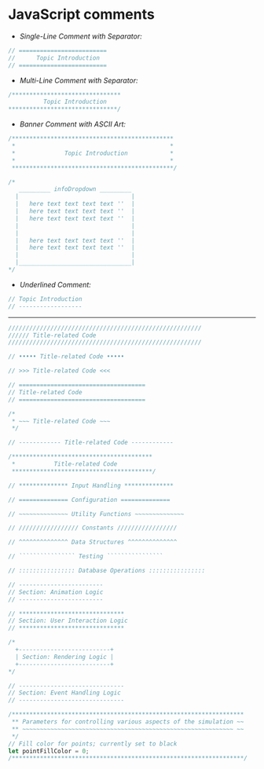 # JavaScript comments

- *Single-Line Comment with Separator:*

```jsx
// =========================
//      Topic Introduction
// =========================
```

- *Multi-Line Comment with Separator:*

```jsx
/*******************************
          Topic Introduction
*******************************/
```

- *Banner Comment with ASCII Art:*

```jsx
/**********************************************
 *                                            *
 *              Topic Introduction            *
 *                                            *
 **********************************************/
```

```jsx
/* 
   _________ infoDropdown _________ 
  |                                | 
  |   here text text text text ''  | 
  |   here text text text text ''  | 
  |   here text text text text ''  | 
  |                                | 
  |                                | 
  |   here text text text text ''  |
  |   here text text text text ''  | 
  |                                | 
  |________________________________|
*/
```

- *Underlined Comment:*

```jsx
// Topic Introduction
// ------------------
```

---

```jsx
///////////////////////////////////////////////////////
////// Title-related Code
///////////////////////////////////////////////////////
```

```jsx
// ••••• Title-related Code •••••
```

```jsx
// >>> Title-related Code <<<
```

```jsx
// ====================================
// Title-related Code
// ====================================
```

```jsx
/*
 * ~~~ Title-related Code ~~~
 */
```

```jsx
// ------------ Title-related Code ------------
```

```jsx
/****************************************
 *           Title-related Code
 ****************************************/
```

```jsx
// ************** Input Handling **************
```

```jsx
// ============== Configuration ==============
```

```jsx
// ~~~~~~~~~~~~~~ Utility Functions ~~~~~~~~~~~~~~
```

```jsx
// ///////////////// Constants /////////////////
```

```jsx
// ^^^^^^^^^^^^^^ Data Structures ^^^^^^^^^^^^^^
```

```jsx
// ```````````````` Testing ````````````````
```

```jsx
// :::::::::::::::: Database Operations ::::::::::::::::
```

```jsx
// ------------------------
// Section: Animation Logic
// ------------------------
```

```jsx
// ******************************
// Section: User Interaction Logic
// ******************************
```

```jsx
/*
  +--------------------------+
  | Section: Rendering Logic |
  +--------------------------+
*/
```

```jsx
// ------------------------------
// Section: Event Handling Logic
// ------------------------------
```

```jsx
/******************************************************************
 ** Parameters for controlling various aspects of the simulation ~~
 ** ~~~~~~~~~~~~~~~~~~~~~~~~~~~~~~~~~~~~~~~~~~~~~~~~~~~~~~~~~~~~ ~~
 */
// Fill color for points; currently set to black
let pointFillColor = 0;
/******************************************************************/
```